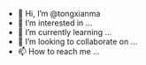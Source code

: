 - 👋 Hi, I’m @tongxianma
- 👀 I’m interested in ...
- 🌱 I’m currently learning ...
- 💞️ I’m looking to collaborate on ...
- 📫 How to reach me ...

<!---
tongxianma/tongxianma is a ✨ special ✨ repository because its `README.md` (this file) appears on your GitHub profile.
You can click the Preview link to take a look at your changes.
--->
